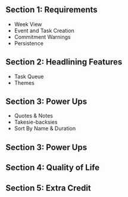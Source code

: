 ## Section 1: Requirements
- Week View
- Event and Task Creation
- Commitment Warnings
- Persistence

## Section 2: Headlining Features
- Task Queue
- Themes

## Section 3: Power Ups
- Quotes & Notes
- Takesie-backsies
- Sort By Name & Duration

## Section 3: Power Ups


## Section 4: Quality of Life


## Section 5: Extra Credit
